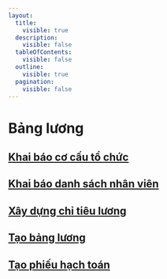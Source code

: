 ```yaml
---
layout:
  title:
    visible: true
  description:
    visible: false
  tableOfContents:
    visible: false
  outline:
    visible: true
  pagination:
    visible: false
---
```


# Bảng lương

## [Khai báo cơ cấu tổ chức](done-khai-bao-co-cau-to-chuc.md)

## [Khai báo danh sách nhân viên](done-khai-bao-danh-sach-nhan-vien.md)

## [Xây dựng chỉ tiêu lương](done-xay-dung-chi-tieu-luong.md)

## [Tạo bảng lương](page-11.md)

## [Tạo phiếu hạch toán](page-11-1.md)
